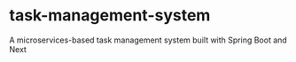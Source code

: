 # task-management-system
A microservices-based task management system built with Spring Boot and Next
